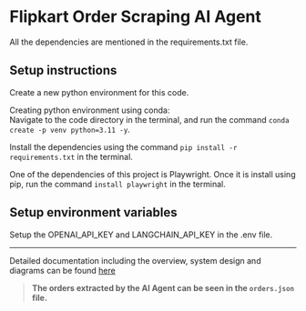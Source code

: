 # Flipkart Order Scraping AI Agent

All the dependencies are mentioned in the requirements.txt file.

## Setup instructions
Create a new python environment for this code. 

Creating python environment using conda:<br>
Navigate to the code directory in the terminal, and run the command `conda create -p venv python=3.11 -y`.

Install the dependencies using the command `pip install -r requirements.txt` in the terminal.

One of the dependencies of this project is Playwright. Once it is install using pip, run the command `install playwright` in the terminal.

## Setup environment variables

Setup the OPENAI_API_KEY and LANGCHAIN_API_KEY in the .env file.

---
Detailed documentation including the overview, system design and diagrams can be found [here](https://docs.google.com/document/d/12VsqgyVd4iGvve78hKvJRbq5BtOAQOSOXXqgtVt4xdk/edit#heading=h.12y46exap77x)

>**The orders extracted by the AI Agent can be seen in the `orders.json` file.**

